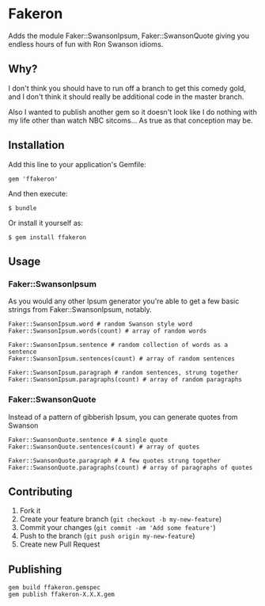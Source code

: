 # Fakeron

Adds the module Faker::SwansonIpsum, Faker::SwansonQuote giving you endless hours of fun with Ron Swanson idioms.

## Why?

I don't think you should have to run off a branch to get this comedy gold, and I don't think it should really be additional code in the master branch.

Also I wanted to publish another gem so it doesn't look like I do nothing with my life other than watch NBC sitcoms... As true as that conception may be.

## Installation

Add this line to your application's Gemfile:

    gem 'ffakeron'

And then execute:

    $ bundle

Or install it yourself as:

    $ gem install ffakeron

## Usage

### Faker::SwansonIpsum

As you would any other Ipsum generator you're able to get a few basic strings from Faker::SwansonIpsum, notably.

    Faker::SwansonIpsum.word # random Swanson style word
    Faker::SwansonIpsum.words(count) # array of random words

    Faker::SwansonIpsum.sentence # random collection of words as a sentence
    Faker::SwansonIpsum.sentences(count) # array of random sentences

    Faker::SwansonIpsum.paragraph # random sentences, strung together
    Faker::SwansonIpsum.paragraphs(count) # array of random paragraphs

### Faker::SwansonQuote

Instead of a pattern of gibberish Ipsum, you can generate quotes from Swanson

    Faker::SwansonQuote.sentence # A single quote
    Faker::SwansonQuote.sentences(count) # array of quotes

    Faker::SwansonQuote.paragraph # A few quotes strung together
    Faker::SwansonQuote.paragraphs(count) # array of paragraphs of quotes

## Contributing

1. Fork it
2. Create your feature branch (`git checkout -b my-new-feature`)
3. Commit your changes (`git commit -am 'Add some feature'`)
4. Push to the branch (`git push origin my-new-feature`)
5. Create new Pull Request

## Publishing

```
gem build ffakeron.gemspec
gem publish ffakeron-X.X.X.gem
```
